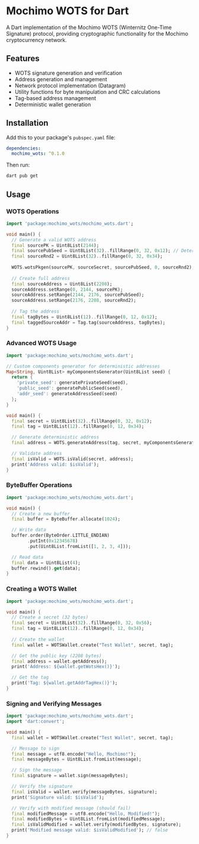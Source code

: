 # Mochimo WOTS for Dart

A Dart implementation of the Mochimo WOTS (Winternitz One-Time Signature) protocol, providing cryptographic functionality for the Mochimo cryptocurrency network.

## Features

- WOTS signature generation and verification
- Address generation and management
- Network protocol implementation (Datagram)
- Utility functions for byte manipulation and CRC calculations
- Tag-based address management
- Deterministic wallet generation

## Installation

Add this to your package's `pubspec.yaml` file:

```yaml
dependencies:
  mochimo_wots: ^0.1.0
```

Then run:

```bash
dart pub get
```

## Usage

### WOTS Operations

```dart
import 'package:mochimo_wots/mochimo_wots.dart';

void main() {
  // Generate a valid WOTS address
  final sourcePK = Uint8List(2144);
  final sourcePubSeed = Uint8List(32)..fillRange(0, 32, 0x12); // Deterministic seed
  final sourceRnd2 = Uint8List(32)..fillRange(0, 32, 0x34);
  
  WOTS.wotsPkgen(sourcePK, sourceSecret, sourcePubSeed, 0, sourceRnd2);
  
  // Create full address
  final sourceAddress = Uint8List(2208);
  sourceAddress.setRange(0, 2144, sourcePK);
  sourceAddress.setRange(2144, 2176, sourcePubSeed);
  sourceAddress.setRange(2176, 2208, sourceRnd2);
  
  // Tag the address
  final tagBytes = Uint8List(12)..fillRange(0, 12, 0x12);
  final taggedSourceAddr = Tag.tag(sourceAddress, tagBytes);
}
```

### Advanced WOTS Usage

```dart
import 'package:mochimo_wots/mochimo_wots.dart';

// Custom components generator for deterministic addresses
Map<String, Uint8List> myComponentsGenerator(Uint8List seed) {
  return {
    'private_seed': generatePrivateSeed(seed),
    'public_seed': generatePublicSeed(seed),
    'addr_seed': generateAddressSeed(seed)
  };
}

void main() {
  final secret = Uint8List(32)..fillRange(0, 32, 0x12);
  final tag = Uint8List(12)..fillRange(0, 12, 0x34);

  // Generate deterministic address
  final address = WOTS.generateAddress(tag, secret, myComponentsGenerator);

  // Validate address
  final isValid = WOTS.isValid(secret, address);
  print('Address valid: $isValid');
}
```

### ByteBuffer Operations

```dart
import 'package:mochimo_wots/mochimo_wots.dart';

void main() {
  // Create a new buffer
  final buffer = ByteBuffer.allocate(1024);

  // Write data
  buffer.order(ByteOrder.LITTLE_ENDIAN)
        .putInt(0x12345678)
        .put(Uint8List.fromList([1, 2, 3, 4]));

  // Read data
  final data = Uint8List(4);
  buffer.rewind().get(data);
}
```

### Creating a WOTS Wallet

```dart
import 'package:mochimo_wots/mochimo_wots.dart';

void main() {
  // Create a secret (32 bytes)
  final secret = Uint8List(32)..fillRange(0, 32, 0x56);
  final tag = Uint8List(12)..fillRange(0, 12, 0x34);
  
  // Create the wallet
  final wallet = WOTSWallet.create("Test Wallet", secret, tag);

  // Get the public key (2208 bytes)
  final address = wallet.getAddress();
  print('Address: ${wallet.getWotsHex()}');

  // Get the tag
  print('Tag: ${wallet.getAddrTagHex()}');
}
```

### Signing and Verifying Messages

```dart
import 'package:mochimo_wots/mochimo_wots.dart';
import 'dart:convert';

void main() {
  final wallet = WOTSWallet.create("Test Wallet", secret, tag);

  // Message to sign
  final message = utf8.encode("Hello, Mochimo!");
  final messageBytes = Uint8List.fromList(message);

  // Sign the message
  final signature = wallet.sign(messageBytes);

  // Verify the signature
  final isValid = wallet.verify(messageBytes, signature);
  print('Signature valid: $isValid');

  // Verify with modified message (should fail)
  final modifiedMessage = utf8.encode("Hello, Modified!");
  final modifiedBytes = Uint8List.fromList(modifiedMessage);
  final isValidModified = wallet.verify(modifiedBytes, signature);
  print('Modified message valid: $isValidModified'); // false
}
```

